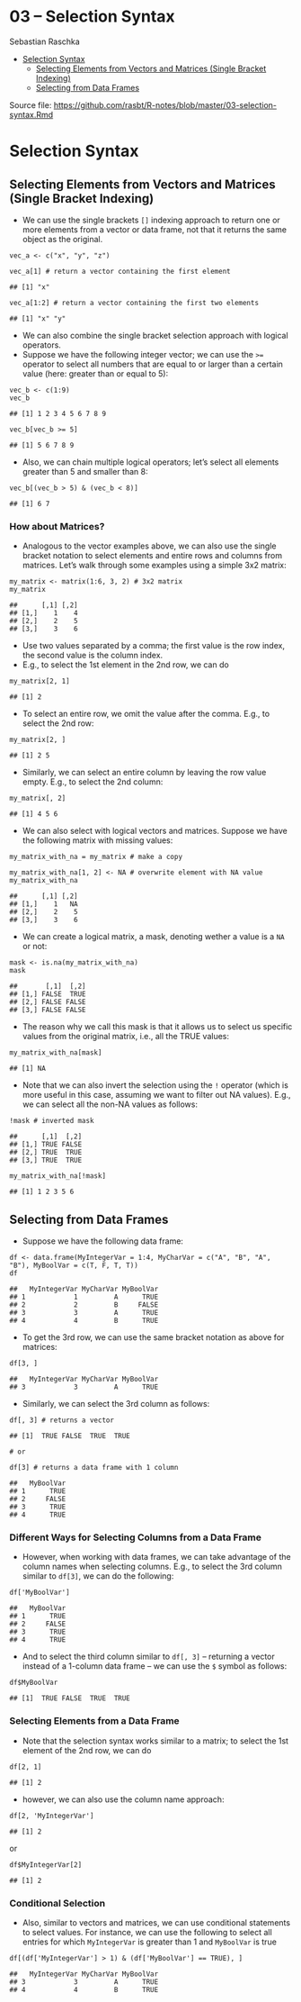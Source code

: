 03 – Selection Syntax
================
Sebastian Raschka

-   [Selection Syntax](#selection-syntax)
    -   [Selecting Elements from Vectors and Matrices (Single Bracket
        Indexing)](#selecting-elements-from-vectors-and-matrices-single-bracket-indexing)
    -   [Selecting from Data Frames](#selecting-from-data-frames)

Source file:
<a href="https://github.com/rasbt/R-notes/blob/master/03-selection-syntax.Rmd" class="uri">https://github.com/rasbt/R-notes/blob/master/03-selection-syntax.Rmd</a>

Selection Syntax
================

Selecting Elements from Vectors and Matrices (Single Bracket Indexing)
----------------------------------------------------------------------

-   We can use the single brackets `[]` indexing approach to return one
    or more elements from a vector or data frame, not that it returns
    the same object as the original.

<!-- -->

    vec_a <- c("x", "y", "z")

    vec_a[1] # return a vector containing the first element

    ## [1] "x"

    vec_a[1:2] # return a vector containing the first two elements

    ## [1] "x" "y"

-   We can also combine the single bracket selection approach with
    logical operators.
-   Suppose we have the following integer vector; we can use the `>=`
    operator to select all numbers that are equal to or larger than a
    certain value (here: greater than or equal to 5):

<!-- -->

    vec_b <- c(1:9)
    vec_b

    ## [1] 1 2 3 4 5 6 7 8 9

    vec_b[vec_b >= 5] 

    ## [1] 5 6 7 8 9

-   Also, we can chain multiple logical operators; let’s select all
    elements greater than 5 and smaller than 8:

<!-- -->

    vec_b[(vec_b > 5) & (vec_b < 8)]

    ## [1] 6 7

### How about Matrices?

-   Analogous to the vector examples above, we can also use the single
    bracket notation to select elements and entire rows and columns from
    matrices. Let’s walk through some examples using a simple 3x2
    matrix:

<!-- -->

    my_matrix <- matrix(1:6, 3, 2) # 3x2 matrix
    my_matrix

    ##      [,1] [,2]
    ## [1,]    1    4
    ## [2,]    2    5
    ## [3,]    3    6

-   Use two values separated by a comma; the first value is the row
    index, the second value is the column index.
-   E.g., to select the 1st element in the 2nd row, we can do

<!-- -->

    my_matrix[2, 1]

    ## [1] 2

-   To select an entire row, we omit the value after the comma. E.g., to
    select the 2nd row:

<!-- -->

    my_matrix[2, ]

    ## [1] 2 5

-   Similarly, we can select an entire column by leaving the row value
    empty. E.g., to select the 2nd column:

<!-- -->

    my_matrix[, 2]

    ## [1] 4 5 6

-   We can also select with logical vectors and matrices. Suppose we
    have the following matrix with missing values:

<!-- -->

    my_matrix_with_na = my_matrix # make a copy

    my_matrix_with_na[1, 2] <- NA # overwrite element with NA value
    my_matrix_with_na

    ##      [,1] [,2]
    ## [1,]    1   NA
    ## [2,]    2    5
    ## [3,]    3    6

-   We can create a logical matrix, a mask, denoting wether a value is a
    `NA` or not:

<!-- -->

    mask <- is.na(my_matrix_with_na)
    mask

    ##       [,1]  [,2]
    ## [1,] FALSE  TRUE
    ## [2,] FALSE FALSE
    ## [3,] FALSE FALSE

-   The reason why we call this mask is that it allows us to select us
    specific values from the original matrix, i.e., all the TRUE values:

<!-- -->

    my_matrix_with_na[mask]

    ## [1] NA

-   Note that we can also invert the selection using the `!` operator
    (which is more useful in this case, assuming we want to filter out
    NA values). E.g., we can select all the non-NA values as follows:

<!-- -->

    !mask # inverted mask 

    ##      [,1]  [,2]
    ## [1,] TRUE FALSE
    ## [2,] TRUE  TRUE
    ## [3,] TRUE  TRUE

    my_matrix_with_na[!mask]

    ## [1] 1 2 3 5 6

Selecting from Data Frames
--------------------------

-   Suppose we have the following data frame:

<!-- -->

    df <- data.frame(MyIntegerVar = 1:4, MyCharVar = c("A", "B", "A", "B"), MyBoolVar = c(T, F, T, T))
    df

    ##   MyIntegerVar MyCharVar MyBoolVar
    ## 1            1         A      TRUE
    ## 2            2         B     FALSE
    ## 3            3         A      TRUE
    ## 4            4         B      TRUE

-   To get the 3rd row, we can use the same bracket notation as above
    for matrices:

<!-- -->

    df[3, ]

    ##   MyIntegerVar MyCharVar MyBoolVar
    ## 3            3         A      TRUE

-   Similarly, we can select the 3rd column as follows:

<!-- -->

    df[, 3] # returns a vector

    ## [1]  TRUE FALSE  TRUE  TRUE

    # or

    df[3] # returns a data frame with 1 column

    ##   MyBoolVar
    ## 1      TRUE
    ## 2     FALSE
    ## 3      TRUE
    ## 4      TRUE

### Different Ways for Selecting Columns from a Data Frame

-   However, when working with data frames, we can take advantage of the
    column names when selecting columns. E.g., to select the 3rd column
    similar to `df[3]`, we can do the following:

<!-- -->

    df['MyBoolVar']

    ##   MyBoolVar
    ## 1      TRUE
    ## 2     FALSE
    ## 3      TRUE
    ## 4      TRUE

-   And to select the third column similar to `df[, 3]` – returning a
    vector instead of a 1-column data frame – we can use the `$` symbol
    as follows:

<!-- -->

    df$MyBoolVar

    ## [1]  TRUE FALSE  TRUE  TRUE

### Selecting Elements from a Data Frame

-   Note that the selection syntax works similar to a matrix; to select
    the 1st element of the 2nd row, we can do

<!-- -->

    df[2, 1]

    ## [1] 2

-   however, we can also use the column name approach:

<!-- -->

    df[2, 'MyIntegerVar']

    ## [1] 2

or

    df$MyIntegerVar[2]

    ## [1] 2

### Conditional Selection

-   Also, similar to vectors and matrices, we can use conditional
    statements to select values. For instance, we can use the following
    to select all entries for which `MyIntegerVar` is greater than 1 and
    `MyBoolVar` is true

<!-- -->

    df[(df['MyIntegerVar'] > 1) & (df['MyBoolVar'] == TRUE), ] 

    ##   MyIntegerVar MyCharVar MyBoolVar
    ## 3            3         A      TRUE
    ## 4            4         B      TRUE
